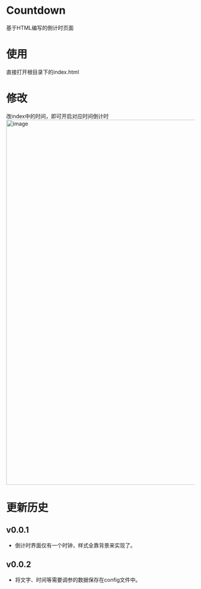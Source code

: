 # Countdown
基于HTML编写的倒计时页面


# 使用
直接打开根目录下的index.html



# 修改

改index中的时间，即可开启对应时间倒计时
<img width="975" alt="image" src="https://github.com/LceAn/Countdown/assets/63484787/05c52d7d-0f31-4978-8267-1529f2d4c58d">


# 更新历史

## v0.0.1
 - 倒计时界面仅有一个时钟，样式全靠背景来实现了。

## v0.0.2
 - 将文字、时间等需要调参的数据保存在config文件中。
